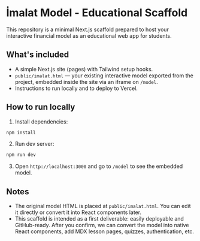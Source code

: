# İmalat Model - Educational Scaffold

This repository is a minimal Next.js scaffold prepared to host your interactive financial model as an educational web app for students.

## What's included
- A simple Next.js site (pages) with Tailwind setup hooks.
- `public/imalat.html` — your existing interactive model exported from the project, embedded inside the site via an iframe on `/model`.
- Instructions to run locally and to deploy to Vercel.

## How to run locally

1. Install dependencies:
```bash
npm install
```

2. Run dev server:
```bash
npm run dev
```

3. Open `http://localhost:3000` and go to `/model` to see the embedded model.

## Notes
- The original model HTML is placed at `public/imalat.html`. You can edit it directly or convert it into React components later.
- This scaffold is intended as a first deliverable: easily deployable and GitHub-ready. After you confirm, we can convert the model into native React components, add MDX lesson pages, quizzes, authentication, etc.

